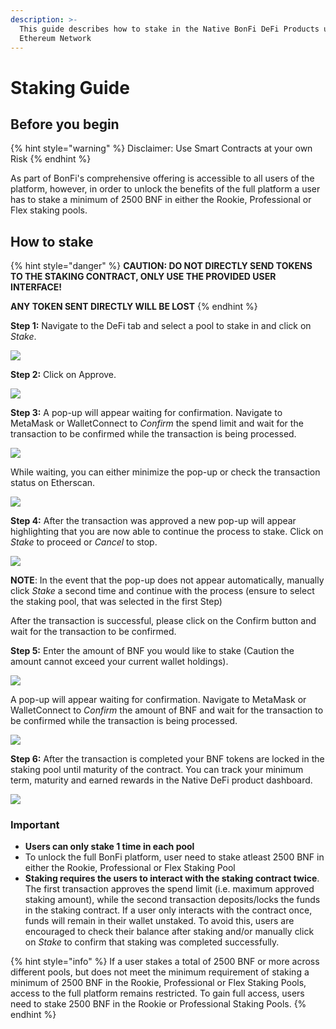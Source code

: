```yaml
---
description: >-
  This guide describes how to stake in the Native BonFi DeFi Products using the
  Ethereum Network
---
```


# Staking Guide

## Before you begin

{% hint style="warning" %}
Disclaimer: Use Smart Contracts at your own Risk
{% endhint %}

As part of BonFi's comprehensive offering is accessible to all users of the platform, however, in order to unlock the benefits of the full platform a user has to stake a minimum of 2500 BNF in either the Rookie, Professional or Flex staking pools. 

## How to stake 

{% hint style="danger" %}
**CAUTION: DO NOT DIRECTLY SEND TOKENS TO THE STAKING CONTRACT, ONLY USE THE PROVIDED USER INTERFACE!**

**ANY TOKEN SENT DIRECTLY WILL BE LOST**
{% endhint %}

**Step 1:** Navigate to the DeFi tab and select a pool to stake in and click on _Stake_.

![](../../.gitbook/assets/image%20%2817%29.png)

**Step 2:** Click on Approve.

![](../../.gitbook/assets/image%20%2833%29.png)

**Step 3:** A pop-up will appear waiting for confirmation. Navigate to MetaMask or WalletConnect to _Confirm_  the spend limit and wait for the transaction to be confirmed while the transaction is being processed.

![](../../.gitbook/assets/image%20%287%29.png)

While waiting, you can either minimize the pop-up or check the transaction status on Etherscan.

![](../../.gitbook/assets/image%20%284%29.png)

**Step 4:** After the transaction was approved a new pop-up will appear highlighting that you are now able to continue the process to stake. Click on _Stake_ to proceed or _Cancel_ to stop.

![](../../.gitbook/assets/image%20%2837%29.png)

**NOTE**: In the event that the pop-up does not appear automatically, manually click _Stake_ a second time and continue with the process \(ensure to select the staking pool, that was selected in the first Step\)

After the transaction is successful, please click on the Confirm button and wait for the transaction to be confirmed.

**Step 5:** Enter the amount of BNF you would like to stake \(Caution the amount cannot exceed your current wallet holdings\). 

![](../../.gitbook/assets/image%20%2842%29.png)

A pop-up will appear waiting for confirmation. Navigate to MetaMask or WalletConnect to _Confirm_  the amount of BNF and wait for the transaction to be confirmed while the transaction is being processed.

![](../../.gitbook/assets/image%20%2818%29.png)

**Step 6:** After the transaction is completed your BNF tokens are locked in the staking pool until maturity of the contract. You can track your minimum term, maturity and earned rewards in the Native DeFi product dashboard.

![](../../.gitbook/assets/image%20%2814%29.png)

### **Important**

* **Users can only stake 1 time in each pool**
* To unlock the full BonFi platform, user need to stake atleast 2500 BNF in either the Rookie,  Professional or Flex Staking Pool
* **Staking requires the users to interact with the staking contract twice**. The first transaction approves the spend limit \(i.e. maximum approved staking amount\), while the second transaction deposits/locks the funds in the staking contract. If a user only interacts with the contract once, funds will remain in their wallet unstaked. To avoid this, users are encouraged to check their balance after staking and/or manually click on _Stake_ to confirm that staking was completed successfully.

{% hint style="info" %}
If a user stakes a total of 2500 BNF or more across different pools, but does not meet the minimum requirement of staking a minimum of 2500 BNF in the Rookie, Professional or Flex Staking Pools, access to the full platform remains restricted. To gain full access, users need to stake 2500 BNF in the Rookie or Professional Staking Pools.
{% endhint %}

